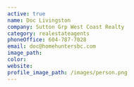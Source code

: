 ```yaml
---
active: true
name: Doc Livingston
company: Sutton Grp West Coast Realty
category: realestateagents
phoneOffice: 604-787-7028
email: doc@homehuntersbc.com
image_path:
color:
website:
profile_image_path: /images/person.png
---
```



